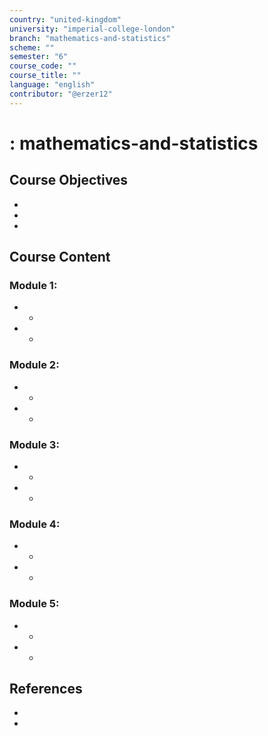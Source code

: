 ```yaml
---
country: "united-kingdom"
university: "imperial-college-london"
branch: "mathematics-and-statistics"
scheme: ""
semester: "6"
course_code: ""
course_title: ""
language: "english"
contributor: "@erzer12"
---
```

# : mathematics-and-statistics

## Course Objectives
* 
* 
* 

## Course Content
### Module 1: 
* 
  - 
* 
  - 

### Module 2: 
* 
  - 
* 
  - 

### Module 3: 
* 
  - 
* 
  - 

### Module 4: 
* 
  - 
* 
  - 

### Module 5: 
* 
  - 
* 
  - 

## References
* 
* 
